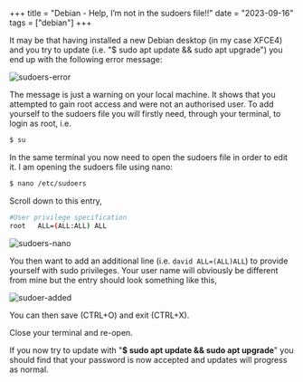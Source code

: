 +++
title =  "Debian - Help, I’m not in the sudoers file!!"
date =   "2023-09-16"
tags = ["debian"]
+++

It may be that having installed a new Debian desktop (in my case XFCE4) and you try to update (i.e. "$ sudo apt update && sudo apt upgrade") you end up with the following error message:

![sudoers-error](https://i.imgur.com/RlbbBol.png)

The message is just a warning on your local machine.  It shows that you attempted to gain root access and were not an authorised user.  To add yourself to the sudoers file you will firstly need, through your terminal, to login as root, i.e.

```bash
$ su
```

In the same terminal you now need to open the sudoers file in order to edit it. I am opening the sudoers file using nano:

```bash
$ nano /etc/sudoers
```

Scroll down to this entry,

```bash
#User privilege specification
root   ALL=(ALL:ALL) ALL
```

![sudoers-nano](https://i.imgur.com/lFqeTl3.png)

You then want to add an additional line (i.e. `david ALL=(ALL)ALL`) to provide yourself with sudo privileges.  Your user name will obviously be different from mine but the entry should look something like this,

![sudoer-added](https://i.imgur.com/AuLn3RC.png)

You can then save (CTRL+O) and exit (CTRL+X).

Close your terminal and re-open.

If you now try to update with "**$ sudo apt update && sudo apt upgrade**" you should find that your password is now accepted and updates will progress as normal.
